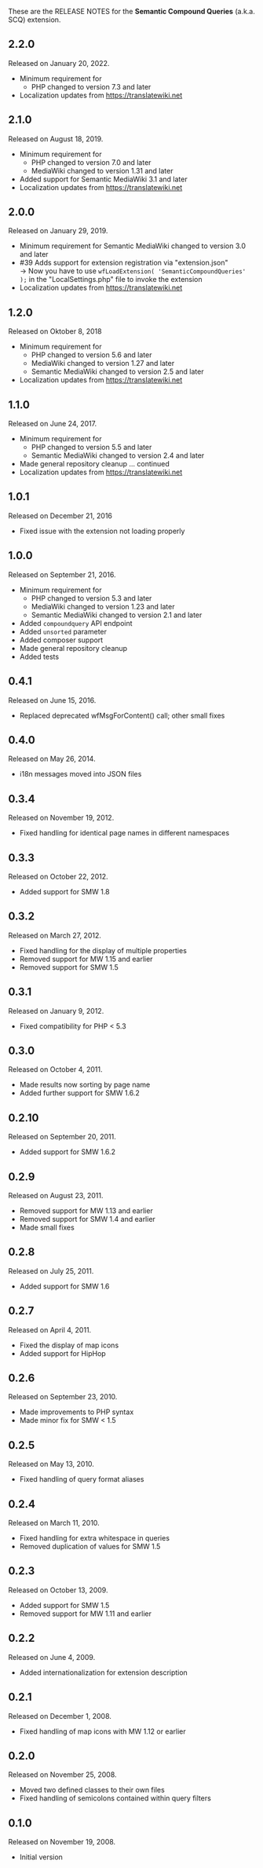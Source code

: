 These are the RELEASE NOTES for the **Semantic Compound Queries** (a.k.a. SCQ) extension.

## 2.2.0

Released on January 20, 2022.

* Minimum requirement for
  * PHP changed to version 7.3 and later
* Localization updates from https://translatewiki.net

## 2.1.0

Released on August 18, 2019.

* Minimum requirement for
  * PHP changed to version 7.0 and later
  * MediaWiki changed to version 1.31 and later
* Added support for Semantic MediaWiki 3.1 and later
* Localization updates from https://translatewiki.net

## 2.0.0

Released on January 29, 2019.

* Minimum requirement for Semantic MediaWiki changed to version 3.0 and later
* #39 Adds support for extension registration via "extension.json"  
  → Now you have to use `wfLoadExtension( 'SemanticCompoundQueries' );` in the "LocalSettings.php" file to invoke the extension
* Localization updates from https://translatewiki.net

## 1.2.0

Released on Oktober 8, 2018

* Minimum requirement for
  * PHP changed to version 5.6 and later
  * MediaWiki changed to version 1.27 and later
  * Semantic MediaWiki changed to version 2.5 and later
* Localization updates from https://translatewiki.net

## 1.1.0

Released on June 24, 2017.

* Minimum requirement for
  * PHP changed to version 5.5 and later
  * Semantic MediaWiki changed to version 2.4 and later
* Made general repository cleanup ... continued
* Localization updates from https://translatewiki.net

## 1.0.1

Released on December 21, 2016

* Fixed issue with the extension not loading properly

## 1.0.0

Released on September 21, 2016.

* Minimum requirement for
  * PHP changed to version 5.3 and later
  * MediaWiki changed to version 1.23 and later
  * Semantic MediaWiki changed to version 2.1 and later
* Added `compoundquery` API endpoint
* Added `unsorted` parameter
* Added composer support
* Made general repository cleanup
* Added tests

## 0.4.1

Released on June 15, 2016.

* Replaced deprecated wfMsgForContent() call; other small fixes

## 0.4.0

Released on May 26, 2014.

* i18n messages moved into JSON files

## 0.3.4

Released on November 19, 2012.

* Fixed handling for identical page names in different namespaces

## 0.3.3

Released on October 22, 2012.

* Added support for SMW 1.8

## 0.3.2

Released on March 27, 2012.

* Fixed handling for the display of multiple properties
* Removed support for MW 1.15 and earlier
* Removed support for SMW 1.5

## 0.3.1

Released on January 9, 2012.

* Fixed compatibility for PHP < 5.3

## 0.3.0

Released on October 4, 2011.

* Made results now sorting by page name
* Added further support for SMW 1.6.2

## 0.2.10

Released on September 20, 2011.

* Added support for SMW 1.6.2

## 0.2.9

Released on August 23, 2011.

* Removed support for MW 1.13 and earlier
* Removed support for SMW 1.4 and earlier
* Made small fixes

## 0.2.8

Released on July 25, 2011.

* Added support for SMW 1.6

## 0.2.7

Released on April 4, 2011.

* Fixed the display of map icons
* Added support for HipHop

## 0.2.6

Released on September 23, 2010.

* Made improvements to PHP syntax
* Made minor fix for SMW < 1.5

## 0.2.5

Released on May 13, 2010.

* Fixed handling of query format aliases

## 0.2.4

Released on March 11, 2010.

* Fixed handling for extra whitespace in queries
* Removed duplication of values for SMW 1.5

## 0.2.3

Released on October 13, 2009.

* Added support for SMW 1.5
* Removed support for MW 1.11 and earlier

## 0.2.2

Released on June 4, 2009.

* Added internationalization for extension description

## 0.2.1

Released on December 1, 2008.

* Fixed handling of map icons with MW 1.12 or earlier

## 0.2.0

Released on November 25, 2008.

* Moved two defined classes to their own files
* Fixed handling of semicolons contained within query filters

## 0.1.0

Released on November 19, 2008.

* Initial version
